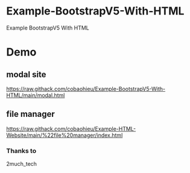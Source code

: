# Example-BootstrapV5-With-HTML
Example BootstrapV5 With HTML

# Demo

## modal site
https://raw.githack.com/cobaohieu/Example-BootstrapV5-With-HTML/main/modal.html

## file manager
https://raw.githack.com/cobaohieu/Example-HTML-Website/main/%22file%20manager/index.html

### Thanks to 
2much_tech
